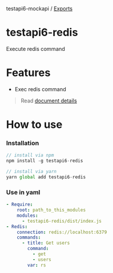 testapi6-mockapi / [Exports](modules.md)

# testapi6-redis
Execute redis command

# Features
- Exec redis command

> Read [document details](./docs/modules.md)

# How to use
### Installation
```javascript
// install via npm
npm install -g testapi6-redis

// install via yarn
yarn global add testapi6-redis
```

### Use in yaml
```yaml
- Require:
    root: path_to_this_modules
    modules:
      - testapi6-redis/dist/index.js
- Redis:
    connection: redis://localhost:6379
    commands: 
      - title: Get users
        command: 
          - get
          - users
        var: rs
```
